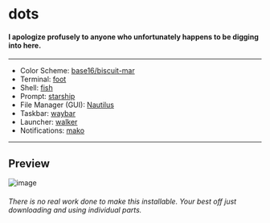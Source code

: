 # dots

#### I apologize profusely to anyone who unfortunately happens to be digging into here.

<hr>

- Color Scheme: [base16/biscuit-mar](https://github.com/chriskempson/base16)
- Terminal: [foot](https://codeberg.org/dnkl/foot)
- Shell: [fish](https://fishshell.com/)
- Prompt: [starship](https://starship.rs/)
- File Manager (GUI): [Nautilus](https://apps.gnome.org/Nautilus/)
- Taskbar: [waybar](https://github.com/alexays/waybar)
- Launcher: [walker](https://github.com/abenz1267/walker)
- Notifications: [mako](https://github.com/emersion/mako)

<hr>

## Preview
![image](https://0x0.st/KrSB.png)

###### There is no real work done to make this installable. Your best off just downloading and using individual parts.
